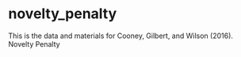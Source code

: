 # novelty_penalty
This is the data and materials for Cooney, Gilbert, and Wilson (2016). Novelty Penalty
